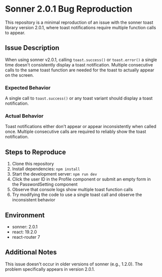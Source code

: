 # Sonner 2.0.1 Bug Reproduction

This repository is a minimal reproduction of an issue with the sonner toast library version 2.0.1, where toast notifications require multiple function calls to appear.

## Issue Description

When using sonner v2.0.1, calling `toast.success()` or `toast.error()` a single time doesn't consistently display a toast notification. Multiple consecutive calls to the same toast function are needed for the toast to actually appear on the screen.

### Expected Behavior

A single call to `toast.success()` or any toast variant should display a toast notification.

### Actual Behavior

Toast notifications either don't appear or appear inconsistently when called once. Multiple consecutive calls are required to reliably show the toast notification.

## Steps to Reproduce

1. Clone this repository
2. Install dependencies: `npm install`
3. Start the development server: `npm run dev`
4. Click the user ID in the Profile component or submit an empty form in the PasswordSetting component
5. Observe that console logs show multiple toast function calls
6. Try modifying the code to use a single toast call and observe the inconsistent behavior

## Environment

- sonner: 2.0.1
- react: 19.2.0
- react-router 7

## Additional Notes

This issue doesn't occur in older versions of sonner (e.g., 1.2.0). The problem specifically appears in version 2.0.1.
